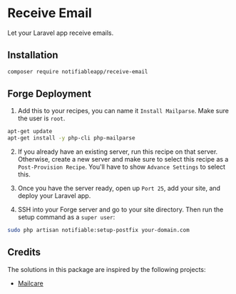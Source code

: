 # Receive Email

Let your Laravel app receive emails.

## Installation
```bash
composer require notifiableapp/receive-email
```

## Forge Deployment
1. Add this to your recipes, you can name it `Install Mailparse`. Make sure the user is `root`.
```bash
apt-get update
apt-get install -y php-cli php-mailparse
```
2. If you already have an existing server, run this recipe on that server. 
Otherwise, create a new server and make sure to select this recipe as a `Post-Provision Recipe`. 
You'll have to show `Advance Settings` to select this.

3. Once you have the server ready, open up `Port 25`, add your site, and deploy your Laravel app.

4. SSH into your Forge server and go to your site directory. Then run the setup command as a `super user`:
```bash
sudo php artisan notifiable:setup-postfix your-domain.com
```

## Credits
The solutions in this package are inspired by the following projects:
- [Mailcare](https://gitlab.com/mailcare/mailcare)